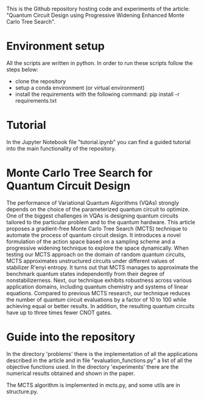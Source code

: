This is the Github repository hosting code and experiments of the article: "Quantum Circuit Design using Progressive Widening Enhanced Monte Carlo Tree Search".

# Environment setup
All the scripts are written in python. In order to run these scripts follow the steps below:
- clone the repository
- setup a conda environment (or virtual environment)
- install the requirements with the following command: pip install -r requirements.txt


# Tutorial
In the Jupyter Notebook file "tutorial.ipynb" you can find a guided tutorial into the main functionality of the repository.

# Monte Carlo Tree Search for Quantum Circuit Design
The performance of Variational Quantum Algorithms (VQAs) strongly depends on the choice of the parameterized quantum circuit to optimize. One of the biggest challenges in VQAs is designing quantum circuits tailored to the particular problem and to the quantum hardware. 
This article proposes a gradient-free Monte Carlo Tree Search (MCTS) technique to automate the process of quantum circuit design. It introduces a novel formulation of the action space based on a sampling scheme and a progressive widening technique to explore the space dynamically. When testing our MCTS approach on the domain of random quantum circuits, MCTS approximates unstructured circuits under different values of stabilizer R\'enyi entropy. It turns out that MCTS manages to approximate the benchmark quantum states independently from their degree of nonstabilizerness. Next, our technique exhibits robustness across various application domains, including quantum chemistry and systems of linear equations. Compared to previous MCTS research, our technique reduces the number of quantum circuit evaluations by a factor of 10 to 100 while achieving equal or better results. In addition, the resulting quantum circuits have up to three times fewer CNOT gates.

# Guide into the repository

In the directory 'problems' there is the implementation of all the applications described in the article and in file "evaluation_functions.py" a list of all the objective functions used. 
In the directory 'experiments' there are the numerical results obtained and shown in the paper.

The MCTS algorithm is implemented in mcts.py, and some utils are in structure.py.

